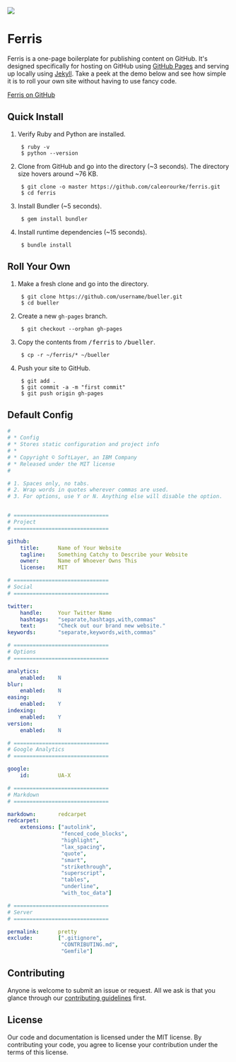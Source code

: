 <a href="https://travis-ci.org/caleorourke/ferris" target="_blank"><img src="https://travis-ci.org/caleorourke/ferris.svg?branch=master"></a>

# Ferris

Ferris is a one-page boilerplate for publishing content on GitHub. It's designed specifically for hosting on GitHub using [GitHub Pages](http://pages.github.com) and serving up locally using [Jekyll](http://jekyllrb.com). Take a peek at the demo below and see how simple it is to roll your own site without having to use fancy code.

<a href="http://caleorourke.github.io/ferris" target="_blank">Ferris on GitHub</a>


## Quick Install

1. Verify Ruby and Python are installed.

        $ ruby -v
        $ python --version


2. Clone from GitHub and go into the directory (~3 seconds). The directory size hovers around ~76 KB.

        $ git clone -o master https://github.com/caleorourke/ferris.git
        $ cd ferris


3. Install Bundler (~5 seconds).

        $ gem install bundler


4. Install runtime dependencies (~15 seconds).

        $ bundle install


## Roll Your Own

1. Make a fresh clone and go into the directory.

        $ git clone https://github.com/username/bueller.git
        $ cd bueller

2. Create a new `gh-pages` branch.

        $ git checkout --orphan gh-pages

3. Copy the contents from <samp>/ferris</samp> to <samp>/bueller</samp>.

        $ cp -r ~/ferris/* ~/bueller

4. Push your site to GitHub.

        $ git add .
        $ git commit -a -m "first commit"
        $ git push origin gh-pages


## Default Config

~~~yml
#
# * Config
# * Stores static configuration and project info
# *
# * Copyright © SoftLayer, an IBM Company
# * Released under the MIT license
#

# 1. Spaces only, no tabs.
# 2. Wrap words in quotes wherever commas are used.
# 3. For options, use Y or N. Anything else will disable the option.


# ==============================
# Project
# ==============================

github:
    title:      Name of Your Website
    tagline:    Something Catchy to Describe your Website
    owner:      Name of Whoever Owns This
    license:    MIT

# ==============================
# Social
# ==============================

twitter:
    handle:     Your Twitter Name
    hashtags:   "separate,hashtags,with,commas"
    text:       "Check out our brand new website."
keywords:       "separate,keywords,with,commas"

# ==============================
# Options
# ==============================

analytics:
    enabled:    N
blur:
    enabled:    N
easing:
    enabled:    Y
indexing:
    enabled:    Y
version:
    enabled:    N

# ==============================
# Google Analytics
# ==============================

google:
    id:         UA-X

# ==============================
# Markdown
# ==============================

markdown:       redcarpet
redcarpet:
    extensions: ["autolink",
                 "fenced_code_blocks",
                 "highlight",
                 "lax_spacing",
                 "quote",
                 "smart",
                 "strikethrough",
                 "superscript",
                 "tables",
                 "underline",
                 "with_toc_data"]

# ==============================
# Server
# ==============================

permalink:      pretty
exclude:        [".gitignore",
                 "CONTRIBUTING.md",
                 "Gemfile"]
~~~

## Contributing

Anyone is welcome to submit an issue or request. All we ask is that you glance through our [contributing guidelines](CONTRIBUTING.md) first.


## License

Our code and documentation is licensed under the MIT license. By contributing your code, you agree to license your contribution under the terms of this license.
